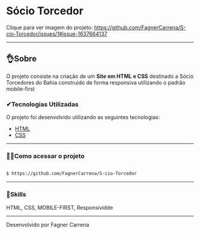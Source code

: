 # Sócio Torcedor
Clique para ver imagem do projeto:
https://github.com/FagnerCarrena/S-cio-Torcedor/issues/1#issue-1637664137

---
##   👌Sobre
O projeto consiste na criação de um **Site em HTML e CSS** destinado a Sócio Torcedores do Bahia construido de forma responsiva utilizando o padrão mobile-first    

###  ✔Tecnologias Utilizadas
O projeto foi desenvolvido utilizando as seguintes tecnologias:
- [HTML](https://www.alura.com.br/)
- [CSS](https://www.alura.com.br/)

---
###    🐱‍🏍Como acessar o projeto
```bash

$ https://github.com/FagnerCarrena/S-cio-Torcedor

```
---

###   🦾Skills

HTML, CSS, MOBILE-FIRST, Responsividde



---
Desenvolvido por Fagner Carrena
